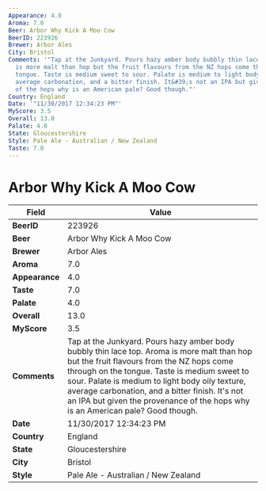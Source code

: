 ```yaml
---
Appearance: 4.0
Aroma: 7.0
Beer: Arbor Why Kick A Moo Cow
BeerID: 223926
Brewer: Arbor Ales
City: Bristol
Comments: '"Tap at the Junkyard. Pours hazy amber body bubbly thin lace top. Aroma
  is more malt than hop but the fruit flavours from the NZ hops come through on the
  tongue. Taste is medium sweet to sour. Palate is medium to light body  oily texture,
  average carbonation, and a bitter finish. It&#39;s not an IPA but given the provenance
  of the hops why is an American pale? Good though."'
Country: England
Date: '"11/30/2017 12:34:23 PM"'
MyScore: 3.5
Overall: 13.0
Palate: 4.0
State: Gloucestershire
Style: Pale Ale - Australian / New Zealand
Taste: 7.0
---
```


# Arbor Why Kick A Moo Cow

| Field         | Value |
|---------------|-------|
| **BeerID** | 223926 |
| **Beer** | Arbor Why Kick A Moo Cow |
| **Brewer** | Arbor Ales |
| **Aroma** | 7.0 |
| **Appearance** | 4.0 |
| **Taste** | 7.0 |
| **Palate** | 4.0 |
| **Overall** | 13.0 |
| **MyScore** | 3.5 |
| **Comments** | Tap at the Junkyard. Pours hazy amber body bubbly thin lace top. Aroma is more malt than hop but the fruit flavours from the NZ hops come through on the tongue. Taste is medium sweet to sour. Palate is medium to light body  oily texture, average carbonation, and a bitter finish. It&#39;s not an IPA but given the provenance of the hops why is an American pale? Good though. |
| **Date** | 11/30/2017 12:34:23 PM |
| **Country** | England |
| **State** | Gloucestershire |
| **City** | Bristol |
| **Style** | Pale Ale - Australian / New Zealand |
